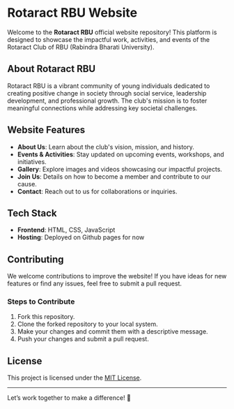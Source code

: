 # Rotaract RBU Website  

Welcome to the **Rotaract RBU** official website repository! This platform is designed to showcase the impactful work, activities, and events of the Rotaract Club of RBU (Rabindra Bharati University).  

## About Rotaract RBU  
Rotaract RBU is a vibrant community of young individuals dedicated to creating positive change in society through social service, leadership development, and professional growth. The club's mission is to foster meaningful connections while addressing key societal challenges.  

## Website Features  
- **About Us**: Learn about the club's vision, mission, and history.  
- **Events & Activities**: Stay updated on upcoming events, workshops, and initiatives.  
- **Gallery**: Explore images and videos showcasing our impactful projects.  
- **Join Us**: Details on how to become a member and contribute to our cause.  
- **Contact**: Reach out to us for collaborations or inquiries.  

## Tech Stack  
- **Frontend**: HTML, CSS, JavaScript  
- **Hosting**: Deployed on Github pages for now 

## Contributing  
We welcome contributions to improve the website! If you have ideas for new features or find any issues, feel free to submit a pull request.  

### Steps to Contribute  
1. Fork this repository.  
2. Clone the forked repository to your local system.  
3. Make your changes and commit them with a descriptive message.  
4. Push your changes and submit a pull request.  

## License  
This project is licensed under the [MIT License](LICENSE).

---  
Let’s work together to make a difference! 🚀
